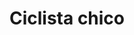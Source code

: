 ---
title: Ciclista chico
date: 
draft: false

# descripcion
description : Ciclista chico

materials: Plata 925

color: Plateado

dimensions: 1,5cm x 1,5cm

code: 02-14-0232

type: "Dijes"

categories: []

price: $1.300,00

# Images
# first image will be shown in the product page
images:
  # - image: "images/path_to_image"
  # La ubicacion de las imagenes es imagenes/Dijes/Dijes.Plata/02-14-0232-ciclista-chico
  - image: "./images/dijes/plata/02-14-0232-ciclista-chico.JPG"
---
